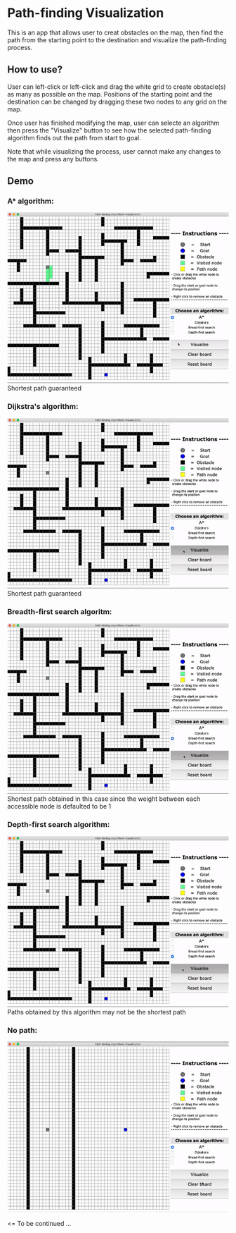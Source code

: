 # Path-finding Visualization
This is an app that allows user to creat obstacles on the map, then find the path from the starting point to the destination 
and visualize the path-finding process.

## How to use?
User can left-click or left-click and drag the white grid to create obstacle(s) as many as possible on the map. Positions of 
the starting point and the destination can be changed by dragging these two nodes to any grid on the map.

Once user has finished modifying the map, user can selecte an algorithm then press the "Visualize" button to see how the 
selected path-finding algorithm finds out the path from start to goal.

Note that while visualizing the process, user cannot make any changes to the map and press any buttons.

## Demo
### A* algorithm:
![AStar](https://github.com/Beeno5920/pathfindingVisualization/blob/master/Demo/AStar.gif)  
Shortest path guaranteed

### Dijkstra's algorithm:
![Dijkstra](https://github.com/Beeno5920/pathfindingVisualization/blob/master/Demo/dijkstra.gif)  
Shortest path guaranteed

### Breadth-first search algoritm:
![bfs](https://github.com/Beeno5920/pathfindingVisualization/blob/master/Demo/bfs.gif)  
Shortest path obtained in this case since the weight between each accessible node is defaulted to be 1

### Depth-first search algorithm:
![dfs](https://github.com/Beeno5920/pathfindingVisualization/blob/master/Demo/dfs.gif)  
Paths obtained by this algorithm may not be the shortest path

### No path:
![no path](https://github.com/Beeno5920/pathfindingVisualization/blob/master/Demo/noPath.gif)  

<= To be continued ...
 
